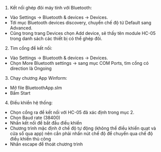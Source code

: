 1. Kết nối ghép đôi máy tính với Bluetooth:
- Vào Settings -> Bluetooth & devices -> Devices.
- Tới mục Bluetooth devices discovery, chuyển chế độ từ Default sang Advanced.
- Cũng trong trang Devices chọn Add device, sẽ thấy tên module HC-05 trong danh sách các thiết bị có thể ghép đôi.
2. Tìm cổng để kết nối:
- Vào Settings -> Bluetooth & devices -> Devices.
- Chọn More Bluetooth settings -> sang mục COM Ports, tìm cổng có direction là Ongoing
3. Chạy chương App Winform:
- Mở file BluetoothApp.slm
- Bấm Start
4. Điều khiển hệ thống:
- Chọn cổng ra để kết nối với HC-05 đã xác định trong mục 2.
- Chọn Baud rate (38400)
- Nhấn kết nối để bắt đầu điều khiển
- Chương trình mặc định ở chế độ tự động (không thể điều khiển quạt và cửa sổ qua app) nên cần phải nhấn nút chế độ để chuyển qua chế độ điều khiển thủ công
- Nhấn escape để thoát chương trình

